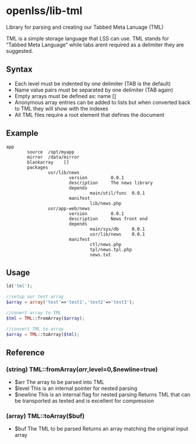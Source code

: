 openlss/lib-tml
=======

Library for parsing and creating our Tabbed Meta Lanuage (TML)

TML is a simple storage language that LSS can use. TML stands for “Tabbed Meta Language” while tabs arent required as a delimiter they are suggested.

Syntax
----
  * Each level must be indented by one delimiter (TAB is the default)
  * Name value pairs must be separated by one delimiter (TAB again)
  * Empty arrays must be defined as: name []
  * Anonymous array entries can be added to lists but when converted back to TML they will show with the indexes
  * All TML files require a root element that defines the document

Example
----
```
app
        source  /opt/myapp
        mirror  /data/mirror
        blankarray    []
        packages
                usr/lib/news
                        version         0.0.1
                        description     The news library
                        depends
                                main/util/func  0.0.1
                        manifest
                                lib/news.php
                usr/app-web/news
                        version         0.0.1
                        description     News front end
                        depends
                                main/sys/db     0.0.1
                                usr/lib/news    0.0.1
                        manifest
                                ctl/news.php
                                tpl/news.tpl.php
                                news.txt
```


Usage
----
```php
ld('tml');

//setup our test array
$array = array('test'=>'test1','test2'=>'test3');

//conert array to TML
$tml = TML::fromArray($array);

//convert TML to array
$array = TML::toArray($tml);
```

Reference
----

### (string) TML::fromArray($arr,$level=0,$newline=true)
  * $arr		The array to be parsed into TML
  * $level		This is an internal pointer for nested parsing
  * $newline	This is an internal flag for nested parsing
Returns TML that can be transported as texted and is excellent for compression

### (array) TML::toArray($buf)
  * $buf		The TML to be parsed
Returns an array matching the original input array


